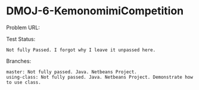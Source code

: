 # DMOJ-6-KemonomimiCompetition

Problem URL:
    
    
Test Status:
    
    Not fully Passed. I forgot why I leave it unpassed here.
    
Branches:

    master: Not fully passed. Java. Netbeans Project.
    using-class: Not fully passed. Java. Netbeans Project. Demonstrate how to use class.

